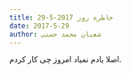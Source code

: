 ```yaml
---
title: خاطره روز 2017-5-29
date: 2017-5-29
author: شعبان محمد حسنی
---
```


اصلا یادم نمیاد امروز چی کار کردم.